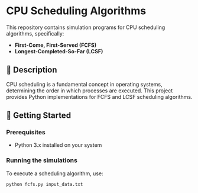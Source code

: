 # CPU Scheduling Algorithms

This repository contains simulation programs for CPU scheduling algorithms, specifically:

- **First-Come, First-Served (FCFS)**
- **Longest-Completed-So-Far (LCSF)**

## 📌 Description

CPU scheduling is a fundamental concept in operating systems, determining the order in which processes are executed. This project provides Python implementations for FCFS and LCSF scheduling algorithms.

## 🚀 Getting Started

### Prerequisites
- Python 3.x installed on your system

### Running the simulations
To execute a scheduling algorithm, use:

```bash
python fcfs.py input_data.txt
